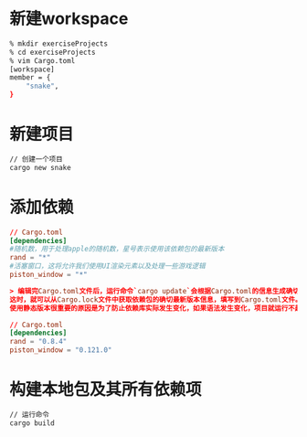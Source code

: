 # 新建workspace
```bash
% mkdir exerciseProjects
% cd exerciseProjects 
% vim Cargo.toml
[workspace]
member = {
    "snake",
}
```

# 新建项目

```bash
// 创建一个项目
cargo new snake 
```

# 添加依赖 

```toml
// Cargo.toml
[dependencies]
#随机数，用于处理apple的随机数，星号表示使用该依赖包的最新版本
rand = "*"
#活塞窗口，这将允许我们使用UI渲染元素以及处理一些游戏逻辑
piston_window = "*"

> 编辑完Cargo.toml文件后，运行命令`cargo update`会根据Cargo.toml的信息生成确切依赖信息和Cargo.lock文件，并保存在该文件中。
这时，就可以从Cargo.lock文件中获取依赖包的确切最新版本信息，填写到Cargo.toml文件。
使用静态版本很重要的原因是为了防止依赖库实际发生变化，如果语法发生变化，项目就运行不起来了。

// Cargo.toml
[dependencies]
rand = "0.8.4"
piston_window = "0.121.0"
```

# 构建本地包及其所有依赖项 

```bash
// 运行命令
cargo build
```
